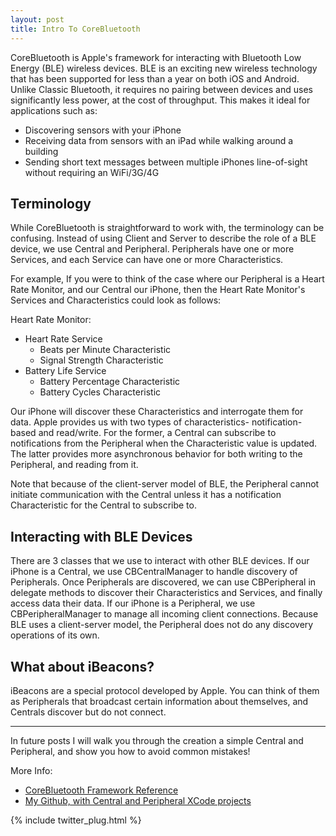 ```yaml
---
layout: post
title: Intro To CoreBluetooth
---
```


CoreBluetooth is Apple's framework for interacting with Bluetooth Low Energy (BLE) wireless devices. BLE is an exciting new wireless technology that has been supported for less than a year on both iOS and Android. Unlike Classic Bluetooth, it requires no pairing between devices and uses significantly less power, at the cost of throughput. This makes it ideal for applications such as:

* Discovering sensors with your iPhone
* Receiving data from sensors with an iPad while walking around a building
* Sending short text messages between multiple iPhones line-of-sight without requiring an WiFi/3G/4G

## Terminology

While CoreBluetooth is straightforward to work with, the terminology can be confusing. Instead of using Client and Server to describe the role of a BLE device, we use Central and Peripheral. Peripherals have one or more Services, and each Service can have one or more Characteristics.

For example, If you were to think of the case where our Peripheral is a Heart Rate Monitor, and our Central our iPhone, then the Heart Rate Monitor's Services and Characteristics could look as follows:

Heart Rate Monitor:

- Heart Rate Service
  - Beats per Minute Characteristic
  - Signal Strength Characteristic
- Battery Life Service
  - Battery Percentage Characteristic
  - Battery Cycles Characteristic

Our iPhone will discover these Characteristics and interrogate them for data. Apple provides us with two types of characteristics- notification-based and read/write. For the former, a Central can subscribe to notifications from the Peripheral when the Characteristic value is updated. The latter provides more asynchronous behavior for both writing to the Peripheral, and reading from it.

Note that because of the client-server model of BLE, the Peripheral cannot initiate communication with the Central unless it has a notification Characteristic for the Central to subscribe to.

## Interacting with BLE Devices

There are 3 classes that we use to interact with other BLE devices. If our iPhone is a Central, we use CBCentralManager to handle discovery of Peripherals. Once Peripherals are discovered, we can use CBPeripheral in delegate methods to discover their Characteristics and Services, and finally access data their data. If our iPhone is a Peripheral, we use CBPeripheralManager to manage all incoming client connections. Because BLE uses a client-server model, the Peripheral does not do any discovery operations of its own.

## What about iBeacons?

iBeacons are a special protocol developed by Apple. You can think of them as Peripherals that broadcast certain information about themselves, and Centrals discover but do not connect.

-----

In future posts I will walk you through the creation a simple Central and Peripheral, and show you how to avoid common mistakes!

More Info:

* [CoreBluetooth Framework Reference](https://developer.apple.com/library/ios/documentation/CoreBluetooth/Reference/CoreBluetooth_Framework/_index.html)
* [My Github, with Central and Peripheral XCode projects](https://github.com/a34729t)

{% include twitter_plug.html %}
